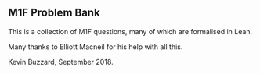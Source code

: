 M1F Problem Bank
----------------

This is a collection of M1F questions, many of which are formalised in Lean.

Many thanks to Elliott Macneil for his help with all this.

Kevin Buzzard, September 2018.